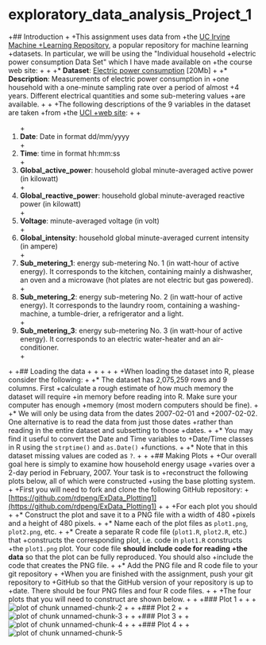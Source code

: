 # exploratory_data_analysis_Project_1
+## Introduction
 +
 +This assignment uses data from
 +the <a href="http://archive.ics.uci.edu/ml/">UC Irvine Machine
 +Learning Repository</a>, a popular repository for machine learning
 +datasets. In particular, we will be using the "Individual household
 +electric power consumption Data Set" which I have made available on
 +the course web site:
 +
 +
 +* <b>Dataset</b>: <a href="https://d396qusza40orc.cloudfront.net/exdata%2Fdata%2Fhousehold_power_consumption.zip">Electric power consumption</a> [20Mb]
 +
 +* <b>Description</b>: Measurements of electric power consumption in
 +one household with a one-minute sampling rate over a period of almost
 +4 years. Different electrical quantities and some sub-metering values
 +are available.
 +
 +
 +The following descriptions of the 9 variables in the dataset are taken
 +from
 +the <a href="https://archive.ics.uci.edu/ml/datasets/Individual+household+electric+power+consumption">UCI
 +web site</a>:
 +
 +<ol>
 +<li><b>Date</b>: Date in format dd/mm/yyyy </li>
 +<li><b>Time</b>: time in format hh:mm:ss </li>
 +<li><b>Global_active_power</b>: household global minute-averaged active power (in kilowatt) </li>
 +<li><b>Global_reactive_power</b>: household global minute-averaged reactive power (in kilowatt) </li>
 +<li><b>Voltage</b>: minute-averaged voltage (in volt) </li>
 +<li><b>Global_intensity</b>: household global minute-averaged current intensity (in ampere) </li>
 +<li><b>Sub_metering_1</b>: energy sub-metering No. 1 (in watt-hour of active energy). It corresponds to the kitchen, containing mainly a dishwasher, an oven and a microwave (hot plates are not electric but gas powered). </li>
 +<li><b>Sub_metering_2</b>: energy sub-metering No. 2 (in watt-hour of active energy). It corresponds to the laundry room, containing a washing-machine, a tumble-drier, a refrigerator and a light. </li>
 +<li><b>Sub_metering_3</b>: energy sub-metering No. 3 (in watt-hour of active energy). It corresponds to an electric water-heater and an air-conditioner.</li>
 +</ol>
 +
 +## Loading the data
 +
 +
 +
 +
 +
 +When loading the dataset into R, please consider the following:
 +
 +* The dataset has 2,075,259 rows and 9 columns. First
 +calculate a rough estimate of how much memory the dataset will require
 +in memory before reading into R. Make sure your computer has enough
 +memory (most modern computers should be fine).
 +
 +* We will only be using data from the dates 2007-02-01 and
 +2007-02-02. One alternative is to read the data from just those dates
 +rather than reading in the entire dataset and subsetting to those
 +dates.
 +
 +* You may find it useful to convert the Date and Time variables to
 +Date/Time classes in R using the `strptime()` and `as.Date()`
 +functions.
 +
 +* Note that in this dataset missing values are coded as `?`.
 +
 +
 +## Making Plots
 +
 +Our overall goal here is simply to examine how household energy usage
 +varies over a 2-day period in February, 2007. Your task is to
 +reconstruct the following plots below, all of which were constructed
 +using the base plotting system.
 +
 +First you will need to fork and clone the following GitHub repository:
 +[https://github.com/rdpeng/ExData_Plotting1](https://github.com/rdpeng/ExData_Plotting1)
 +
 +
 +For each plot you should
 +
 +* Construct the plot and save it to a PNG file with a width of 480
 +pixels and a height of 480 pixels.
 +
 +* Name each of the plot files as `plot1.png`, `plot2.png`, etc.
 +
 +* Create a separate R code file (`plot1.R`, `plot2.R`, etc.) that
 +constructs the corresponding plot, i.e. code in `plot1.R` constructs
 +the `plot1.png` plot. Your code file **should include code for reading
 +the data** so that the plot can be fully reproduced. You should also
 +include the code that creates the PNG file.
 +
 +* Add the PNG file and R code file to your git repository
 +
 +When you are finished with the assignment, push your git repository to
 +GitHub so that the GitHub version of your repository is up to
 +date. There should be four PNG files and four R code files.
 +
 +
 +The four plots that you will need to construct are shown below. 
 +
 +
 +### Plot 1
 +
 +
 +![plot of chunk unnamed-chunk-2](figure/unnamed-chunk-2.png) 
 +
 +
 +### Plot 2
 +
 +![plot of chunk unnamed-chunk-3](figure/unnamed-chunk-3.png) 
 +
 +
 +### Plot 3
 +
 +![plot of chunk unnamed-chunk-4](figure/unnamed-chunk-4.png) 
 +
 +
 +### Plot 4
 +
 +![plot of chunk unnamed-chunk-5](figure/unnamed-chunk-5.png)
